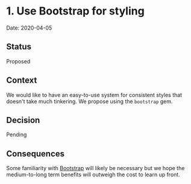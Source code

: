 # 1. Use Bootstrap for styling

Date: 2020-04-05

## Status

Proposed

## Context

We would like to have an easy-to-use system for consistent styles that doesn't
take much tinkering. We propose using the `bootstrap` gem.

## Decision

Pending

## Consequences

Some familiarity with
[Bootstrap](https://getbootstrap.com/docs/4.4/getting-started/introduction/)
will likely be necessary but we hope the medium-to-long term benefits will
outweigh the cost to learn up front.
